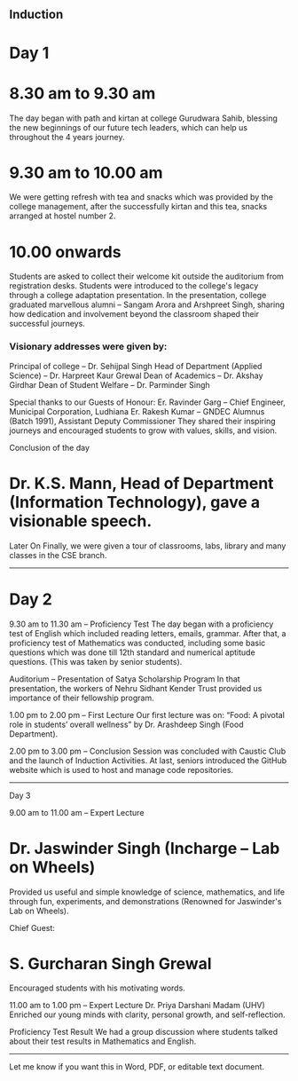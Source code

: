 ## Induction

# Day 1

# 8.30 am to 9.30 am
The day began with path and kirtan at college Gurudwara Sahib, blessing the new beginnings of our future tech leaders, which can help us throughout the 4 years journey.

# 9.30 am to 10.00 am
We were getting refresh with tea and snacks which was provided by the college management, after the successfully kirtan and this tea, snacks arranged at hostel number 2.

# 10.00 onwards
Students are asked to collect their welcome kit outside the auditorium from registration desks. Students were introduced to the college's legacy through a college adaptation presentation.
In the presentation, college graduated marvellous alumni – Sangam Arora and Arshpreet Singh, sharing how dedication and involvement beyond the classroom shaped their successful journeys.

### Visionary addresses were given by:
Principal of college – Dr. Sehijpal Singh
Head of Department (Applied Science) – Dr. Harpreet Kaur Grewal
Dean of Academics – Dr. Akshay Girdhar
Dean of Student Welfare – Dr. Parminder Singh

Special thanks to our Guests of Honour:
Er. Ravinder Garg – Chief Engineer, Municipal Corporation, Ludhiana
Er. Rakesh Kumar – GNDEC Alumnus (Batch 1991), Assistant Deputy Commissioner
They shared their inspiring journeys and encouraged students to grow with values, skills, and vision.

Conclusion of the day
# Dr. K.S. Mann, Head of Department (Information Technology), gave a visionable speech.

Later On
Finally, we were given a tour of classrooms, labs, library and many classes in the CSE branch.

---

# Day 2

9.30 am to 11.30 am – Proficiency Test
The day began with a proficiency test of English which included reading letters, emails, grammar.
After that, a proficiency test of Mathematics was conducted, including some basic questions which was done till 12th standard and numerical aptitude questions.
(This was taken by senior students).

Auditorium – Presentation of Satya Scholarship Program
In that presentation, the workers of Nehru Sidhant Kender Trust provided us importance of their fellowship program.

1.00 pm to 2.00 pm – First Lecture
Our first lecture was on:
“Food: A pivotal role in students’ overall wellness” by Dr. Arashdeep Singh (Food Department).

2.00 pm to 3.00 pm – Conclusion
Session was concluded with Caustic Club and the launch of Induction Activities.
At last, seniors introduced the GitHub website which is used to host and manage code repositories.

---

Day 3

9.00 am to 11.00 am – Expert Lecture
# Dr. Jaswinder Singh (Incharge – Lab on Wheels) 
Provided us useful and simple knowledge of science, mathematics, and life through fun, experiments, and demonstrations
(Renowned for Jaswinder's Lab on Wheels).

Chief Guest: 
# S. Gurcharan Singh Grewal
Encouraged students with his motivating words.

11.00 am to 1.00 pm – Expert Lecture
Dr. Priya Darshani Madam (UHV)
Enriched our young minds with clarity, personal growth, and self-reflection.

Proficiency Test Result
We had a group discussion where students talked about their test results in Mathematics and English.

---

Let me know if you want this in Word, PDF, or editable text document.
